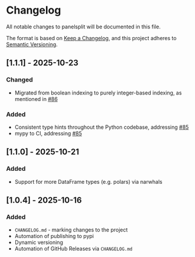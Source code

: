 # Changelog

All notable changes to panelsplit will be documented in this file.

The format is based on [Keep a Changelog](https://keepachangelog.com/en/1.1.0/),
and this project adheres to [Semantic Versioning](https://semver.org/spec/v2.0.0.html).

## [1.1.1] - 2025-10-23
### Changed
- Migrated from boolean indexing to purely integer-based indexing, as mentioned in [#86](https://github.com/4Freye/panelsplit/issues/86)
### Added
- Consistent type hints throughout the Python codebase, addressing [#85](https://github.com/4Freye/panelsplit/issues/85)
- mypy to CI, addressing [#85](https://github.com/4Freye/panelsplit/issues/85)

## [1.1.0] - 2025-10-21
### Added
- Support for more DataFrame types (e.g. polars) via narwhals

## [1.0.4] - 2025-10-16
### Added
- `CHANGELOG.md` - marking changes to the project
- Automation of publishing to pypi
- Dynamic versioning
- Automation of GitHub Releases via `CHANGELOG.md`
